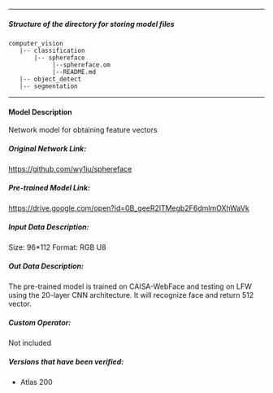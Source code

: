 *******************************************************************************
##### Structure of the directory for storing model files
```
computer_vision
   |-- classification
       |-- sphereface
            |--sphereface.om
            |--README.md
   |-- object_detect
   |-- segmentation
```
*******************************************************************************

#### Model Description
Network model for obtaining feature vectors

##### Original Network Link:
https://github.com/wy1iu/sphereface

##### Pre-trained Model Link:
https://drive.google.com/open?id=0B_geeR2lTMegb2F6dmlmOXhWaVk

##### Input Data Description:
Size: 96*112
Format: RGB U8

##### Out Data Description:
The pre-trained model is trained on CAISA-WebFace and testing on LFW using the 20-layer CNN architecture.
It will recognize face and return 512 vector.

##### Custom Operator:
Not included

##### Versions that have been verified: 
- Atlas 200
